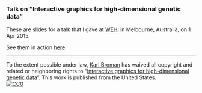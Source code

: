 ### Talk on &ldquo;Interactive graphics for high-dimensional genetic data&rdquo;

These are slides for a talk that I gave at
[WEHI](http://www.wehi.edu.au/) in Melbourne, Australia, on 1 Apr 2015.

See them in action [here](https://www.biostat.wisc.edu/~kbroman/presentations/WEHI2015).

---

To the extent possible under law,
[Karl Broman](http://github.com/kbroman)
has waived all copyright and related or neighboring rights to
&ldquo;[Interactive graphics for high-dimensional genetic data](https://github.com/kbroman/Talk_WEHI2015)&rdquo;.
This work is published from the United States.
<br/>
[![CC0](http://i.creativecommons.org/p/zero/1.0/88x31.png)](http://creativecommons.org/publicdomain/zero/1.0/)
